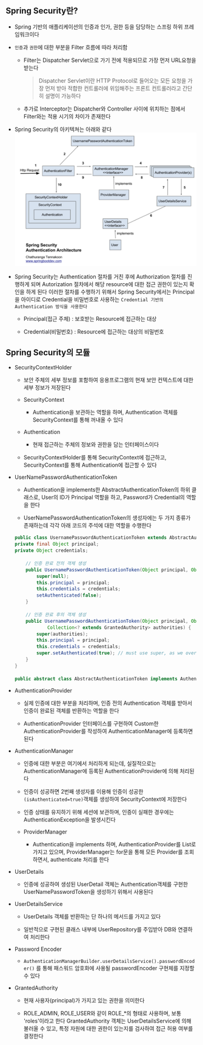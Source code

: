## Spring Security란?
* Spring 기반의 애플리케이션의 인증과 인가, 권한 등을 담당하는 스프링 하위 프레임워크이다

* ```인증```과 ```권한```에 대한 부분을 Filter 흐름에 따라 처리함

    * Filter는 Dispatcher Servlet으로 가기 전에 적용되므로 가장 먼저 URL요청을 받는다
        > Dispatcher Servlet이란 HTTP Protocol로 들어오는 모든 요청을 가장 먼저 받아 적합한 컨트롤러에 위임해주는 프론트 컨트롤러라고 간단히 설명이 가능하다

    * 추가로 Interceptor는 Dispatcher와 Controller 사이에 위치하는 점에서 Filter와는 적용 시기의 차이가 존재한다

* Spring Security의 아키텍쳐는 아래와 같다
![security architecture](../images/spring%20security%20architecture.png)

* Spring Security는 Authentication 절차를 거친 후에 Authorization 절차를 진행하게 되며 Autorization 절차에서 해당 resource에 대한 접근 권한이 있는지 확인을 하게 된다 이러한 절차를 수행하기 위해서 Spring Security에서는 Principal을 아이디로 Credential을 비밀번호로 사용하는 ```Credential 기반의 Authentication 방식을 사용한다```

    * Principal(접근 주체) : 보호받는 Resource에 접근하는 대상

    * Credential(비밀번호) : Resource에 접근하는 대상의 비밀번호

## Spring Security의 모듈

* SecurityContextHolder
    * 보안 주체의 세부 정보를 포함하여 응용프로그램의 현재 보안 컨텍스트에 대한 세부 정보가 저장된다

    * SecurityContext
        * Authentication을 보관하는 역할을 하며, Authentication 객체를 SecurityContext를 통해 꺼내올 수 있다

    * Authentication
        * 현재 접근하는 주체의 정보와 권한을 담는 인터페이스이다

    * SecurityContextHolder를 통해 SecurityContext에 접근하고, SecurityContext를 통해 Authentication에 접근할 수 있다

* UserNamePasswordAuthenticationToken
    * Authentication을 implements한 AbstractAuthenticationToken의 하위 클래스로, User의 ID가 Principal 역할을 하고, Password가 Credential의 역할을 한다

    * UserNamePasswordAuthenticationToken의 생성자에는 두 가지 종류가 존재하는데 각각 아래 코드의 주석에 대한 역할을 수행한다

    ```java
    public class UsernamePasswordAuthenticationToken extends AbstractAuthenticationToken {
    private final Object principal;
    private Object credentials;
    
        // 인증 완료 전의 객체 생성
        public UsernamePasswordAuthenticationToken(Object principal, Object credentials) {
            super(null);
            this.principal = principal;
            this.credentials = credentials;
            setAuthenticated(false);
        }
        
        // 인증 완료 후의 객체 생성
        public UsernamePasswordAuthenticationToken(Object principal, Object credentials,
                Collection<? extends GrantedAuthority> authorities) {
            super(authorities);
            this.principal = principal;
            this.credentials = credentials;
            super.setAuthenticated(true); // must use super, as we override
        }
    }

    public abstract class AbstractAuthenticationToken implements Authentication, CredentialsContainer {}
    ```

* AuthenticationProvider
    * 실제 인증에 대한 부분을 처리하며, 인증 전의 Authentication 객체를 받아서 인증이 완료된 객체를 반환하는 역할을 한다

    * AuthenticationProvider 인터페이스를 구현하여 Custom한 AuthenticationProvider를 작성하여 AuthenticationManager에 등록하면 된다

* AuthenticationManager
    * 인증에 대한 부분은 여기에서 처리하게 되는데, 실질적으로는 AuthenticationManager에 등록된 AuthenticationProvider에 의해 처리된다

    * 인증이 성공하면 2번째 생성자를 이용해 인증이 성공한 ```(isAuthenticated=true)```객체를 생성하여 SecurityContext에 저장한다

    * 인증 상태를 유지하기 위해 세션에 보관하며, 인증이 실패한 경우에는 AuthenticationException을 발생시킨다

    * ProviderManager
        * Authentication을 implements 하며, AuthenticationProvider를 List로 가지고 있으며, ProviderManager는 for문을 통해 모든 Provider를 조회하면서, authenticate 처리를 한다

* UserDetails
    * 인증에 성공하여 생성된 UserDetail 객체는 Authentication객체를 구현한 UserNamePasswordToken을 생성하기 위해서 사용된다

* UserDetailsService
    * UserDetails 객체를 반환하는 단 하나의 메서드를 가지고 있다

    * 일반적으로 구현된 클래스 내부에 UserRepository를 주입받아 DB와 연결하여 처리한다

* Password Encoder
    * ```AuthenticationManagerBuilder.userDetailsService().passwordEncoder()``` 를 통해 패스워드 암호화에 사용될 passwordEncoder 구현체를 지정할 수 있다

* GrantedAuthority
    * 현재 사용자(principal)가 가지고 있는 권한을 의미한다

    * ROLE_ADMIN, ROLE_USER와 같이 ROLE_*의 형태로 사용하며, 보통 'roles'이라고 한다 GrantedAuthority 객체는 UserDetailsService에 의해 불러올 수 있고, 특정 자원에 대한 권한이 있는지를 검사하여 접근 허용 여부를 결정한다